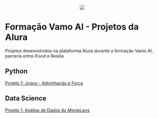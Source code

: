<p align="center">
  <img src="https://github.com/lis-r-barreto/Vamo-AI-Alura/blob/main/vamoAI.png">
</p>

# Formação Vamo AI - Projetos da Alura
Projetos desenvolvidos na plataforma Alura durante a formação Vamo AI, parceria entre iFood e Resilia


## Python
[Projeto 1: Jogos - Adivinhação e Forca](https://github.com/lis-r-barreto/Vamo-AI-Alura/tree/main/Python/jogos)

## Data Science
[Projeto 1: Análise de Dados do MovieLens](https://github.com/lis-r-barreto/Vamo-AI-Alura/blob/main/Data%20Science/Analisando_os_Dados_do_MovieLens.ipynb)
